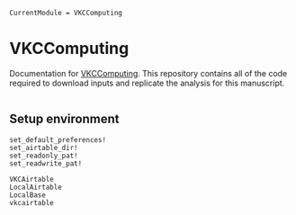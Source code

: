```@meta
CurrentModule = VKCComputing
```

# VKCComputing

Documentation for [VKCComputing](https://github.com/Klepac-Ceraj-Lab/VKCComputing.jl).
This repository contains all of the code required
to download inputs and replicate the analysis for this manuscript.


```@index
```

## Setup environment

```@docs
set_default_preferences!
set_airtable_dir!
set_readonly_pat!
set_readwrite_pat!
```

```@docs
VKCAirtable
LocalAirtable
LocalBase
vkcairtable
```

